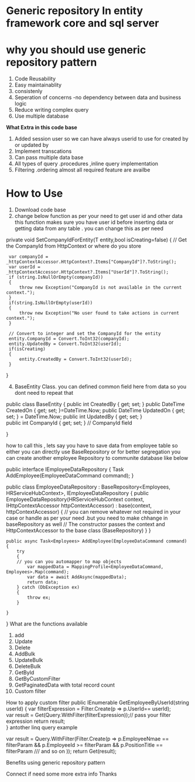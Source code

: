 # Generic repository  In entity framework core and sql server

# why you should use generic repository pattern
1. Code Reusability
2. Easy maintainablity
3. consistenly
4. Seperation of concerns -no dependency between data and business logic
5. Reduce writing complex query
6. Use multiple database
   
**What Extra in this code base**
1. Added session user so we can have always userid to use for created by or updated by
2. Implement transcations
3. Can pass multiple data base
4. All types of query .procedures ,inline query implementation
5. Filtering .ordering almost all required feature are availbe
   
   
# How to Use
1. Download code base
2. change below function as per your need to get user id and other data
   this function makes sure you have user id before inserting data or getting data from any table . you can change this as per need
   
 private void SetCompanyIdForEntity(T entity,bool isCreating=false)
 {
     // Get the CompanyId from HttpContext or where do you store
   
     var companyId = _httpContextAccessor.HttpContext?.Items["CompanyId"]?.ToString();
     var userId = _httpContextAccessor.HttpContext?.Items["UserId"]?.ToString();
     if (string.IsNullOrEmpty(companyId))
     {
         throw new Exception("CompanyId is not available in the current context.");
     }
     if(string.IsNullOrEmpty(userId))
     {
         throw new Exception("No user found to take actions in current context.");
     }

     // Convert to integer and set the CompanyId for the entity
     entity.CompanyId = Convert.ToInt32(companyId);
     entity.UpdatedBy = Convert.ToInt32(userId);
     if(isCreating)
     {
         entity.CreatedBy = Convert.ToInt32(userId);
     } 
   }
     
  4. BaseEntity Class. you can defined common field here from data so you dont need to repeat that
     
public class BaseEntity
 {
     public int CreatedBy { get; set; }
     public DateTime CreatedOn { get; set; }=DateTime.Now;
     public DateTime UpdatedOn { get; set; } = DateTime.Now;
     public int UpdatedBy { get; set; }  
     public int CompanyId { get; set; }  // CompanyId field

 }
 
 how to call this , 
 lets say you have to save data from employee table so either you can directly use BaseRepository or for better segregation you can create another employee Repository to communite database like below


public interface IEmployeeDataRepository 
{
    Task<Employees> AddEmployee(EmployeeDataCommand command);
}

public class EmployeeDataRepository : BaseRepository<Employees, HRServiceHubContext>, IEmployeeDataRepository
{
    public EmployeeDataRepository(HRServiceHubContext context, IHttpContextAccessor httpContextAccessor)
   : base(context, httpContextAccessor)
    {
    // you can remove whatever not required in your case or handle as per your need .but you need to make chhange in baseRepository as well
        // The constructor passes the context and HttpContextAccessor to the base class (BaseRepository)
    }
}

    public async Task<Employees> AddEmployee(EmployeeDataCommand command)
    {
        try
        {
        // you can you automapper to map objects
            var mappedData = MappingProfile<EmployeeDataCommand, Employees>.Map(command);
            var data = await AddAsync(mappedData);
            return data;
        } catch (DbException ex)
        {
            throw ex;
        }
    
    }
}
What are the functions available
1. add
2. Update
3. Delete
4. AddBulk
5. UpdateBulk
6. DeleteBulk
7. GetById
8. GetByCustomFilter
9. GetPaginatedData with total record count
10. Custom filter

How to apply custom filter
public IEnumerable<Employees> GetEmployeeByUserId(string userId)
 {
     var filterExpression = Filter<UserProfileView>.Create(p => p.UserId== userId);           
     var result = Get(Query.WithFilter(filterExpression));// pass your filter expression
     return result;        
 }
antother linq query example 

   var result = Query.WithFilter(Filter<Employees>.Create(p =>
   p.EmployeeNmae == filterParam 
   && p.EmployeeId >= filterParam
   && p.PositionTitle == filterParam
  /// and so on
   ));
  return Get(result);

Benefits using generic repository pattern

Connect if need some more extra info 
Thanks 
  

